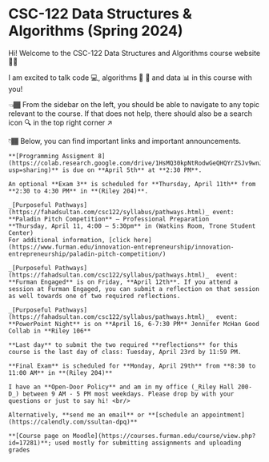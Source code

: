 
# CSC-122 Data Structures & Algorithms (Spring 2024)

Hi! Welcome to the CSC-122 Data Structures and Algorithms course website 👋🏾

I am excited to talk code 💻, algorithms 🔄 🔀 and data 📊 in this course with you!

👈🏾 From the sidebar on the left, you should be able to navigate to any topic relevant to the course. If that does not help, there should also be a search icon 🔍 in the top right corner ↗️

👇🏾 Below, you can find important links and important announcements.


```{important}
**[Programming Assigment 8](https://colab.research.google.com/drive/1HsMQ30kpNtRodwGeQHQYrZSJv9wnJmp2?usp=sharing)** is due on **April 5th** at **2:30 PM**. 
```

```{important}
An optional **Exam 3** is scheduled for **Thursday, April 11th** from **2:30 to 4:30 PM** in **(Riley 204)**. 
```

```{note}
_[Purposeful Pathways](https://fahadsultan.com/csc122/syllabus/pathways.html)_ event: **Paladin Pitch Competition** – Professional Preparation
**Thursday, April 11, 4:00 – 5:30pm** in (Watkins Room, Trone Student Center)
For additional information, [click here](https://www.furman.edu/innovation-entrepreneurship/innovation-entrepreneurship/paladin-pitch-competition/)
```

```{note}
_[Purposeful Pathways](https://fahadsultan.com/csc122/syllabus/pathways.html)_  event:
**Furman Engaged** is on Friday, **April 12th**. If you attend a session at Furman Engaged, you can submit a reflection on that session as well towards one of two required reflections. 
```


```{note}
_[Purposeful Pathways](https://fahadsultan.com/csc122/syllabus/pathways.html)_  event: **PowerPoint Night** is on **April 16, 6-7:30 PM** Jennifer McHan Good Collab in **Riley 106**

**Last day** to submit the two required **reflections** for this course is the last day of class: Tuesday, April 23rd by 11:59 PM.
```


```{important}
**Final Exam** is scheduled for **Monday, April 29th** from **8:30 to 11:00 AM** in **(Riley 204)**
```

```{tip}
I have an **Open-Door Policy** and am in my office (_Riley Hall 200-D_) between 9 AM - 5 PM most weekdays. Please drop by with your questions or just to say hi! <br/>

Alternatively, **send me an email** or **[schedule an appointment](https://calendly.com/ssultan-dpq)** 
```

```{seealso}
**[Course page on Moodle](https://courses.furman.edu/course/view.php?id=17281)**; used mostly for submitting assignments and uploading grades
```


<!-- 
```{tableofcontents}
``` -->
